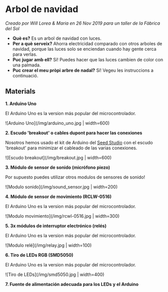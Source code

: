 # Arbol de navidad
*Creado por Will Lorea & Maria en 26 Nov 2019 para un taller de la Fàbrica del Sol*

- **Què es?** Es un arbol de navidad con luces.
- **Per a què serveix?**  Ahorra electricidad comparado con otros arboles de navidad, porque las luces solo se enciendan cuando hay gente cerca para verlas.
- **Puc jugar amb ell?** Sí! Puedes hacer que las luces cambien de color con una palmada.
- **Puc crear el meu pròpi arbre de nadal?** Sí! Vegeu les instruccions a continuació.

## Materials
**1. Arduino Uno**

El Arduino Uno es la version más popular del microcontrolador. 

![Arduino Uno](/img/arduino_uno.jpg | width=600)

**2. Escudo 'breakout' o cables dupont para hacer las conexiones**

Nosotros hemos usado el kit de Arduino del [Seed Studio](https://www.seeedstudio.com/Grove-Starter-Kit-for-Arduino-p-1855.html) con el escudo 'breakout' para minimizar el cableado de las varias conexiones. 

![Escudo breakout](/img/breakout.jpg | width=600)

**3. Módulo de sensor de sonido (micrófono piezo)**

Por supuesto puedes utilizar otros modulos de sensores de sonido!

![Modulo sonido](/img/sound_sensor.jpg | width=200)

**4. Módulo de sensor de movimiento (RCLW-0516)**

El Arduino Uno es la version más popular del microcontrolador. 

![Modulo movimiento](/img/rcwl-0516.jpg | width=300)

**5. 3x módulos de interruptor electrónico (relés)**

El Arduino Uno es la version más popular del microcontrolador. 

![Modulo relé](/img/relay.jpg | width=100)

**6. Tiro de LEDs RGB (SMD5050)**

El Arduino Uno es la version más popular del microcontrolador. 

![Tiro de LEDs](/img/smd5050.jpg | width=400)

**7. Fuente de alimentación adecuada para los LEDs y el Arduino**





